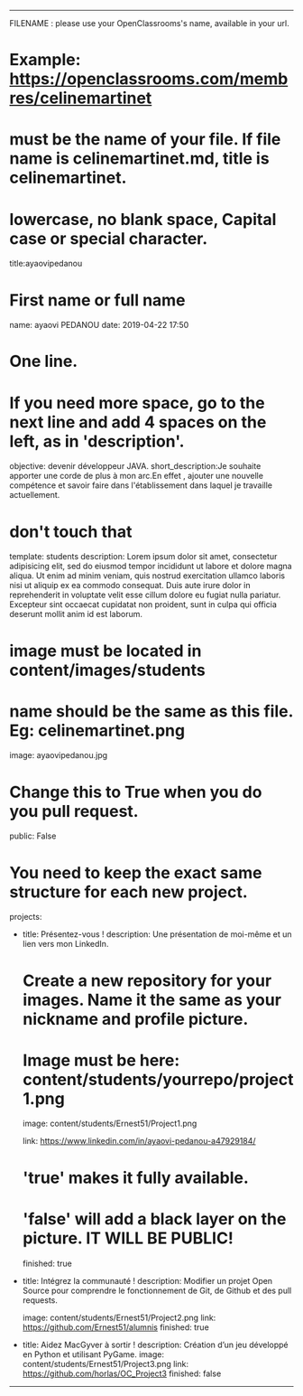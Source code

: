 ﻿---

 FILENAME : please use your OpenClassrooms's name, available in your url.
# Example: https://openclassrooms.com/membres/celinemartinet
# must be the name of your file. If file name is celinemartinet.md, title is celinemartinet.
# lowercase, no blank space, Capital case or special character.
title:ayaovipedanou

# First name or full name
name: ayaovi PEDANOU 
date: 2019-04-22 17:50

# One line.
# If you need more space, go to the next line and add 4 spaces on the left, as in 'description'.
objective: devenir développeur JAVA.
short_description:Je souhaite apporter une corde de plus à mon arc.En effet , ajouter une nouvelle compétence et savoir faire dans l'établissement dans laquel je travaille actuellement.

# don't touch that
template: students
description:
    Lorem ipsum dolor sit amet, consectetur adipisicing elit, sed do eiusmod
    tempor incididunt ut labore et dolore magna aliqua. Ut enim ad minim veniam,
    quis nostrud exercitation ullamco laboris nisi ut aliquip ex ea commodo
    consequat. Duis aute irure dolor in reprehenderit in voluptate velit esse
    cillum dolore eu fugiat nulla pariatur. Excepteur sint occaecat cupidatat non
    proident, sunt in culpa qui officia deserunt mollit anim id est laborum.

# image must be located in content/images/students
# name should be the same as this file. Eg: celinemartinet.png
image: ayaovipedanou.jpg

# Change this to True when you do you pull request.
public: False

# You need to keep the exact same structure for each new project.
projects:
  - title: Présentez-vous !
    description: Une présentation de moi-même et un lien vers mon LinkedIn.
    # Create a new repository for your images. Name it the same as your nickname and profile picture.
    # Image must be here: content/students/yourrepo/project1.png
	
    image: content/students/Ernest51/Project1.png
	
    link: https://www.linkedin.com/in/ayaovi-pedanou-a47929184/
	
    # 'true' makes it fully available.
    # 'false' will add a black layer on the picture. IT WILL BE PUBLIC!
	
    finished: true
  - title: Intégrez la communauté !
    description: Modifier un projet Open Source pour comprendre le fonctionnement de Git, de Github et des pull requests. 
	
    image: content/students/Ernest51/Project2.png
    link: https://github.com/Ernest51/alumnis
    finished: true
  - title: Aidez MacGyver à sortir !
    description: Création d’un jeu développé en Python et utilisant PyGame.
    image: content/students/Ernest51/Project3.png
    link: https://github.com/horlas/OC_Project3
    finished: false
---